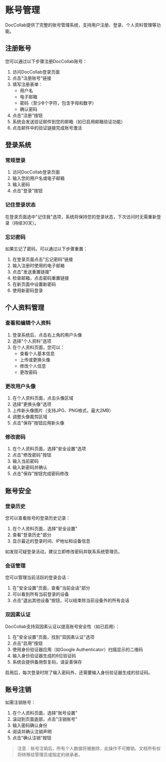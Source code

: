 # 账号管理

DocCollab提供了完整的账号管理系统，支持用户注册、登录、个人资料管理等功能。

## 注册账号

您可以通过以下步骤注册DocCollab账号：

1. 访问DocCollab登录页面
2. 点击"注册账号"链接
3. 填写注册表单：
   - 用户名
   - 电子邮箱
   - 密码（至少8个字符，包含字母和数字）
   - 确认密码
4. 点击"注册"按钮
5. 系统会发送验证邮件到您的邮箱（如已启用邮箱验证功能）
6. 点击邮件中的验证链接完成账号激活

## 登录系统

### 常规登录

1. 访问DocCollab登录页面
2. 输入您的用户名或电子邮箱
3. 输入密码
4. 点击"登录"按钮

### 记住登录状态

在登录页面选中"记住我"选项，系统将保持您的登录状态，下次访问时无需重新登录（持续30天）。

### 忘记密码

如果忘记了密码，可以通过以下步骤重置：

1. 在登录页面点击"忘记密码"链接
2. 输入注册时使用的电子邮箱
3. 点击"发送重置链接"
4. 检查邮箱，点击密码重置链接
5. 在新页面中设置新密码
6. 使用新密码登录

## 个人资料管理

### 查看和编辑个人资料

1. 登录系统后，点击右上角的用户头像
2. 选择"个人资料"选项
3. 在个人资料页面，您可以：
   - 查看个人基本信息
   - 上传或更换头像
   - 修改个人信息
   - 更改密码

### 更改用户头像

1. 在个人资料页面，点击头像区域
2. 选择"更换头像"选项
3. 上传新头像图片（支持JPG、PNG格式，最大2MB）
4. 调整头像裁剪区域
5. 点击"保存"按钮应用新头像

### 修改密码

1. 在个人资料页面，选择"安全设置"选项
2. 点击"修改密码"按钮
3. 输入当前密码
4. 输入新密码并确认
5. 点击"保存"按钮完成密码修改

## 账号安全

### 登录历史

您可以查看账号的登录历史记录：

1. 在个人资料页面，选择"安全设置"
2. 查看"登录历史"部分
3. 显示最近的登录时间、IP地址和设备信息

如发现可疑登录活动，建议立即修改密码并联系系统管理员。

### 会话管理

您可以管理当前活跃的登录会话：

1. 在"安全设置"页面，查看"当前会话"部分
2. 可以看到所有当前登录的设备
3. 点击"退出其他设备"按钮，可以结束除当前设备外的所有会话

### 双因素认证

DocCollab支持双因素认证以提高账号安全性（如已启用）：

1. 在"安全设置"页面，找到"双因素认证"选项
2. 点击"启用"按钮
3. 使用身份验证器应用（如Google Authenticator）扫描显示的二维码
4. 输入身份验证器生成的6位验证码
5. 系统会提供备用恢复码，请妥善保存

启用后，每次登录时除了输入密码外，还需要输入身份验证器生成的验证码。

## 账号注销

如需注销账号：

1. 在个人资料页面，选择"账号设置"
2. 滚动到页面底部，点击"注销账号"
3. 输入密码确认身份
4. 阅读并确认注销声明
5. 点击"确认注销"按钮

> 注意：账号注销后，所有个人数据将被删除，此操作不可撤销。文档所有权将转移给管理员或指定的继承者。 